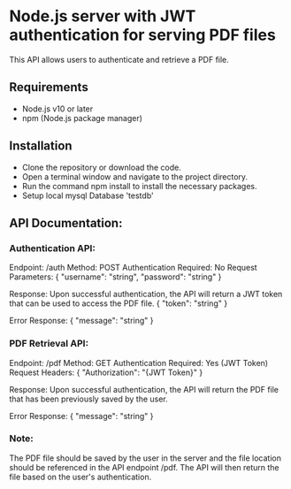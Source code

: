 # Node.js server with JWT authentication for serving PDF files
This API allows users to authenticate and retrieve a PDF file.

## Requirements
- Node.js v10 or later
- npm (Node.js package manager)

## Installation
- Clone the repository or download the code.
- Open a terminal window and navigate to the project directory.
- Run the command npm install to install the necessary packages.
- Setup local mysql Database 'testdb'

## API Documentation:

### Authentication API:
Endpoint: /auth
Method: POST
Authentication Required: No
Request Parameters:
{
  "username": "string",
  "password": "string"
}

Response:
Upon successful authentication, the API will return a JWT token that can be used to access the PDF file.
{
  "token": "string"
}

Error Response:
{
  "message": "string"
}

### PDF Retrieval API:
Endpoint: /pdf
Method: GET
Authentication Required: Yes (JWT Token)
Request Headers:
{
  "Authorization": "{JWT Token}"
}

Response:
Upon successful authentication, the API will return the PDF file that has been previously saved by the user.

Error Response:
{
  "message": "string"
}

### Note: 
The PDF file should be saved by the user in the server and the file location should be referenced in the API endpoint /pdf. The API will then return the file based on the user's authentication.